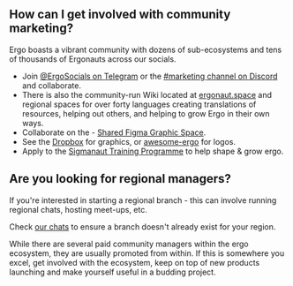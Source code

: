 ## How can I get involved with community marketing? 

Ergo boasts a vibrant community with dozens of sub-ecosystems and tens of thousands of Ergonauts across our socials. 

* Join  [@ErgoSocials on Telegram](https://t.me/ErgoSocials) or the [#marketing channel on Discord](https://discord.gg/TBFXMzha7X) and collaborate. 
* There is also the community-run Wiki located at [ergonaut.space](https://ergonaut.space/en/home) and regional spaces for over forty languages creating translations of resources, helping out others, and helping to grow Ergo in their own ways. 
* Collaborate on the - [Shared Figma Graphic Space](https://www.figma.com/file/pd92vgB3xNFThaacIKodYs/Guide-ID?node-id=1%3A756).
* See the [Dropbox](https://www.dropbox.com/sh/jionpgnj89eod2f/AAC5S1vnOwO3gm2vRYOmDBQ-a?dl=0) for graphics, or [awesome-ergo](https://github.com/ergoplatform/awesome-ergo/tree/master/graphics/Logo) for logos. 
* Apply to the [Sigmanaut Training Programme](https://ergoplatform.org/en/blog/the-sigmanauts-programme/) to help shape & grow ergo. 


## Are you looking for regional managers? 

If you're interested in starting a regional branch - this can involve running regional chats, hosting meet-ups, etc. 

Check [our chats](https://linktr.ee/ergoplatform) to ensure a branch doesn't already exist for your region. 

While there are several paid community managers within the ergo ecosystem, they are usually promoted from within. If this is somewhere you excel, get involved with the ecosystem, keep on top of new products launching and make yourself useful in a budding project. 
